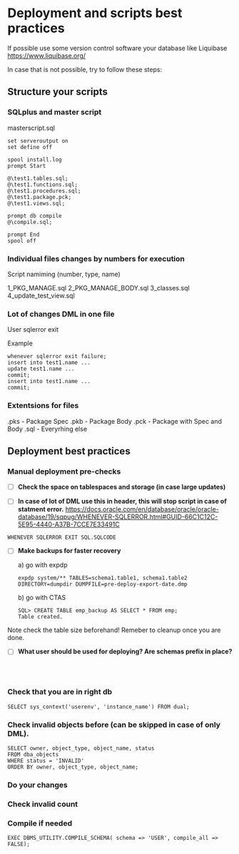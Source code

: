 # Deployment and scripts best practices

If possible use some version control software your database like Liquibase
https://www.liquibase.org/

In case that is not possible, try to follow these steps:

## Structure your scripts

### SQLplus and master script

masterscript.sql
```
set serveroutput on
set define off

spool install.log
prompt Start

@\test1.tables.sql;
@\test1.functions.sql;
@\test1.procedures.sql;
@\test1.package.pck;
@\test1.views.sql;

prompt db compile
@\compile.sql;

prompt End
spool off
```


### Individual files changes by numbers for execution

Script namiming (number, type, name)

1_PKG_MANAGE.sql
2_PKG_MANAGE_BODY.sql
3_classes.sql
4_update_test_view.sql


### Lot of changes DML in one file 
User sqlerror exit

Example
```
whenever sqlerror exit failure;
insert into test1.name ...
update test1.name ...
commit;
insert into test1.name ...
commit;
```

### Extentsions for files

.pks - Package Spec
.pkb - Package Body
.pck - Package with Spec and Body
.sql - Everyrhing else




## Deployment  best practices

### Manual deployment pre-checks

- [ ] **Check the space on tablespaces and storage (in case large updates)** 

- [ ] **In case of lot of DML use this in header, this will stop script in case of statment error.** 
https://docs.oracle.com/en/database/oracle/oracle-database/19/sqpug/WHENEVER-SQLERROR.html#GUID-66C1C12C-5E95-4440-A37B-7CCE7E33491C
```
WHENEVER SQLERROR EXIT SQL.SQLCODE
```

- [ ] **Make backups for faster recovery** 

    a) go with expdp 
    ```
    expdp system/** TABLES=schema1.table1, schema1.table2 DIRECTORY=dumpdir DUMPFILE=pre-deploy-export-date.dmp
    ```

    b) go with CTAS
    ```
    SQL> CREATE TABLE emp_backup AS SELECT * FROM emp;
    Table created.
    ```

Note check the table size beforehand!
Remeber to cleanup once you are done.

- [ ] **What user should be used for deploying? Are schemas prefix in place?** 


<br/>
<br/>


### Check that you are in right db
```
SELECT sys_context('userenv', 'instance_name') FROM dual;
```


### Check invalid objects before (can be skipped in case of only DML).

```
SELECT owner, object_type, object_name, status
FROM dba_objects
WHERE status = 'INVALID'
ORDER BY owner, object_type, object_name;
```

### Do your changes 


### Check invalid count

### Compile if needed
```
EXEC DBMS_UTILITY.COMPILE_SCHEMA( schema => 'USER', compile_all => FALSE);
```